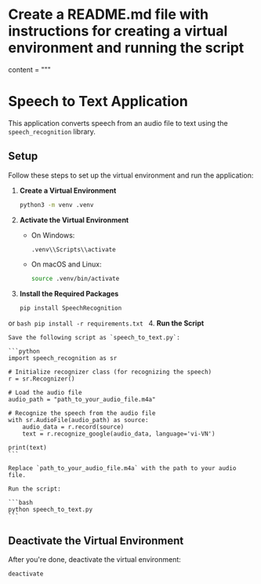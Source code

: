 # Create a README.md file with instructions for creating a virtual environment and running the script

content = """
# Speech to Text Application

This application converts speech from an audio file to text using the `speech_recognition` library.

## Setup

Follow these steps to set up the virtual environment and run the application:

1. **Create a Virtual Environment**

    ```bash
    python3 -m venv .venv
    ```

2. **Activate the Virtual Environment**

    - On Windows:

        ```bash
        .venv\\Scripts\\activate
        ```

    - On macOS and Linux:

        ```bash
        source .venv/bin/activate
        ```

3. **Install the Required Packages**

    ```bash
    pip install SpeechRecognition
    ```
or 
    ```bash
    pip install -r requirements.txt
    ```
4. **Run the Script**

    Save the following script as `speech_to_text.py`:

    ```python
    import speech_recognition as sr

    # Initialize recognizer class (for recognizing the speech)
    r = sr.Recognizer()

    # Load the audio file
    audio_path = "path_to_your_audio_file.m4a"

    # Recognize the speech from the audio file
    with sr.AudioFile(audio_path) as source:
        audio_data = r.record(source)
        text = r.recognize_google(audio_data, language='vi-VN')

    print(text)
    ```

    Replace `path_to_your_audio_file.m4a` with the path to your audio file.

    Run the script:

    ```bash
    python speech_to_text.py
    ```

## Deactivate the Virtual Environment

After you're done, deactivate the virtual environment:

```bash
deactivate
